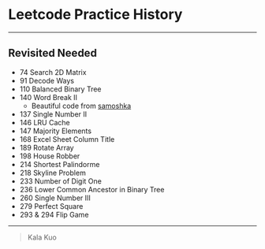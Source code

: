 # Leetcode Practice History

---

## Revisited Needed
- 74 Search 2D Matrix
- 91 Decode Ways
- 110 Balanced Binary Tree
- 140 Word Break II 
  + Beautiful code from [samoshka](https://leetcode.com/discuss/33884/11ms-c-solution-concise)
- 137 Single Number II 
- 146 LRU Cache
- 147 Majority Elements
- 168 Excel Sheet Column Title
- 189 Rotate Array
- 198 House Robber
- 214 Shortest Palindorme
- 218 Skyline Problem
- 233 Number of Digit One
- 236 Lower Common Ancestor in Binary Tree 
- 260 Single Number III 
- 279 Perfect Square
- 293 & 294 Flip Game

---

> Kala Kuo

